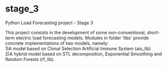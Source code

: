 # stage_3
Python Load Forecasting project - Stage 3

This project consists in the development of some non-conventional, short-term electric load forecasting models. 
Modules in folder 'libs' provide concrete implementations of two models, namely:\
1)A model based on Clonal Selection Artificial Immune System (ais_lib) \
2)A hybrid model based on STL decomposition, Exponential Smoothing and Random Forests (rf_lib).

